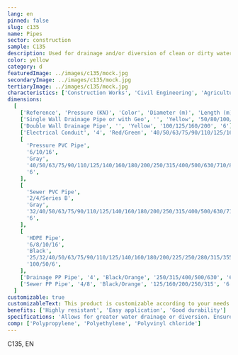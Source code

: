 ```yaml
---
lang: en
pinned: false
slug: c135
name: Pipes
sector: construction
sample: C135
description: Used for drainage and/or diversion of clean or dirty water, pipes have various applications in building drainage, industry, commerce, laboratories, underground installations, concrete structures, or bridge construction.
color: yellow
category: d
featuredImage: ../images/c135/mock.jpg
secondaryImage: ../images/c135/mock.jpg
tertiaryImage: ../images/c135/mock.jpg
characteristics: ['Construction Works', 'Civil Engineering', 'Agriculture']
dimensions:
  [
    ['Reference', 'Pressure (KN)', 'Color', 'Diameter (m)', 'Length (m)'],
    ['Single Wall Drainage Pipe or with Geo', '', 'Yellow', '50/80/100/125/160/200', '50'],
    ['Double Wall Drainage Pipe', '', 'Yellow', '100/125/160/200', '6'],
    ['Electrical Conduit', '4', 'Red/Green', '40/50/63/75/90/110/125/160/200', '6/50'],
    [
      'Pressure PVC Pipe',
      '6/10/16',
      'Gray',
      '40/50/63/75/90/110/125/140/160/180/200/250/315/400/500/630/710/800',
      '6',
    ],
    [
      'Sewer PVC Pipe',
      '2/4/Series B',
      'Gray',
      '32/40/50/63/75/90/110/125/140/160/180/200/250/315/400/500/630/710/800',
      '6',
    ],
    [
      'HDPE Pipe',
      '6/8/10/16',
      'Black',
      '25/32/40/50/63/75/90/110/125/140/160/180/200/225/250/280/315/355/400/450/500',
      '100/50/6',
    ],
    ['Drainage PP Pipe', '4', 'Black/Orange', '250/315/400/500/630', '6'],
    ['Sewer PP Pipe', '4/8', 'Black/Orange', '125/160/200/250/315', '6.2'],
  ]
customizable: true
customizableText: This product is customizable according to your needs. Contact us for more information.
benefits: ['Highly resistant', 'Easy application', 'Good durability']
specifications: 'Allows for greater water drainage or diversion. Ensures safety and protection of electrical cables.'
comp: ['Polypropylene', 'Polyethylene', 'Polyvinyl chloride']
---
```


C135, EN
